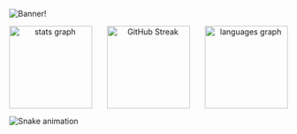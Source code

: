 ![Banner!](./images/aburayhan.png "Bnner")

<div align="center" style="display: flex; justify-content: space-between; align-items: center; gap: 20px;">
  <img src="https://github-readme-stats.vercel.app/api?username=aburayhan-bpi&hide_title=false&hide_rank=false&show_icons=true&include_all_commits=true&count_private=true&disable_animations=false&theme=blueberry&locale=en&hide_border=false" height="150" alt="stats graph" />
  
  <!-- Streak Image -->
  <a href="https://git.io/streak-stats">
    <img src="https://nirzak-streak-stats.vercel.app?user=aburayhan-bpi&theme=blueberry" alt="GitHub Streak" height="150" />
  </a>

  <img src="https://github-readme-stats.vercel.app/api/top-langs?username=aburayhan-bpi&locale=en&hide_title=false&layout=compact&card_width=320&langs_count=5&theme=dracula&hide_border=false" height="150" alt="languages graph" />
</div>

![Snake animation](https://raw.githubusercontent.com/aburayhan-bpi/aburayhan-bpi/output/snake.svg)
